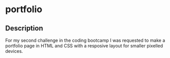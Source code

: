 # portfolio

## Description

For my second challenge in the coding bootcamp I was requested to make a portfolio page in HTML and CSS with a resposive layout for smaller pixelled devices.
